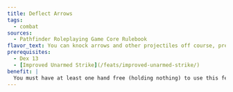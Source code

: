 ```yaml
---
title: Deflect Arrows
tags:
  - combat
sources:
  - Pathfinder Roleplaying Game Core Rulebook
flavor_text: You can knock arrows and other projectiles off course, preventing them from hitting you.
prerequisites:
  - Dex 13
  - [Improved Unarmed Strike](/feats/improved-unarmed-strike/)
benefit: |
  You must have at least one hand free (holding nothing) to use this feat. Once per round when you would normally be hit with an attack from a ranged weapon, you may deflect it so that you take no damage from it. You must be aware of the attack and not flat-footed. Attempting to deflect a ranged attack doesn't count as an action. Unusually massive ranged weapons (such as boulders or ballista bolts) and ranged attacks generated by natural attacks or spell effects can't be deflected.
---
```



